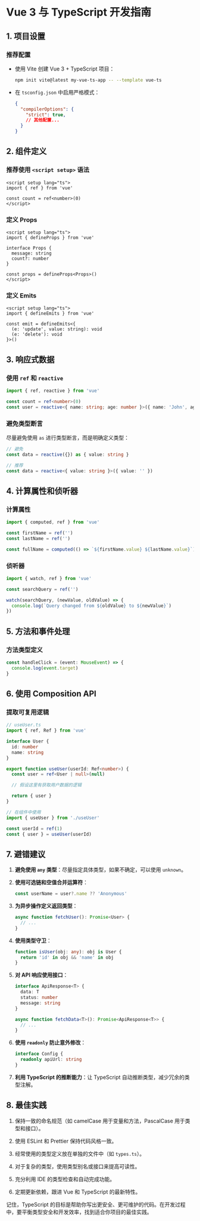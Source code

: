 # Vue 3 与 TypeScript 开发指南

## 1. 项目设置

### 推荐配置
- 使用 Vite 创建 Vue 3 + TypeScript 项目：
  ```bash
  npm init vite@latest my-vue-ts-app -- --template vue-ts
  ```
- 在 `tsconfig.json` 中启用严格模式：
  ```json
  {
    "compilerOptions": {
      "strict": true,
      // 其他配置...
    }
  }
  ```

## 2. 组件定义

### 推荐使用 `<script setup>` 语法
```vue
<script setup lang="ts">
import { ref } from 'vue'

const count = ref<number>(0)
</script>
```

### 定义 Props
```vue
<script setup lang="ts">
import { defineProps } from 'vue'

interface Props {
  message: string
  count?: number
}

const props = defineProps<Props>()
</script>
```

### 定义 Emits
```vue
<script setup lang="ts">
import { defineEmits } from 'vue'

const emit = defineEmits<{
  (e: 'update', value: string): void
  (e: 'delete'): void
}>()
```

## 3. 响应式数据

### 使用 `ref` 和 `reactive`
```typescript
import { ref, reactive } from 'vue'

const count = ref<number>(0)
const user = reactive<{ name: string; age: number }>({ name: 'John', age: 30 })
```

### 避免类型断言
尽量避免使用 `as` 进行类型断言，而是明确定义类型：
```typescript
// 避免
const data = reactive({}) as { value: string }

// 推荐
const data = reactive<{ value: string }>({ value: '' })
```

## 4. 计算属性和侦听器

### 计算属性
```typescript
import { computed, ref } from 'vue'

const firstName = ref('')
const lastName = ref('')

const fullName = computed(() => `${firstName.value} ${lastName.value}`)
```

### 侦听器
```typescript
import { watch, ref } from 'vue'

const searchQuery = ref('')

watch(searchQuery, (newValue, oldValue) => {
  console.log(`Query changed from ${oldValue} to ${newValue}`)
})
```

## 5. 方法和事件处理

### 方法类型定义
```typescript
const handleClick = (event: MouseEvent) => {
  console.log(event.target)
}
```

## 6. 使用 Composition API

### 提取可复用逻辑
```typescript
// useUser.ts
import { ref, Ref } from 'vue'

interface User {
  id: number
  name: string
}

export function useUser(userId: Ref<number>) {
  const user = ref<User | null>(null)

  // 假设这里有获取用户数据的逻辑

  return { user }
}

// 在组件中使用
import { useUser } from './useUser'

const userId = ref(1)
const { user } = useUser(userId)
```

## 7. 避错建议

1. **避免使用 `any` 类型**：尽量指定具体类型，如果不确定，可以使用 `unknown`。

2. **使用可选链和空值合并运算符**：
   ```typescript
   const userName = user?.name ?? 'Anonymous'
   ```

3. **为异步操作定义返回类型**：
   ```typescript
   async function fetchUser(): Promise<User> {
     // ...
   }
   ```

4. **使用类型守卫**：
   ```typescript
   function isUser(obj: any): obj is User {
     return 'id' in obj && 'name' in obj
   }
   ```

5. **对 API 响应使用接口**：
   ```typescript
   interface ApiResponse<T> {
     data: T
     status: number
     message: string
   }

   async function fetchData<T>(): Promise<ApiResponse<T>> {
     // ...
   }
   ```

6. **使用 `readonly` 防止意外修改**：
   ```typescript
   interface Config {
     readonly apiUrl: string
   }
   ```

7. **利用 TypeScript 的推断能力**：让 TypeScript 自动推断类型，减少冗余的类型注解。

## 8. 最佳实践

1. 保持一致的命名规范（如 camelCase 用于变量和方法，PascalCase 用于类型和接口）。

2. 使用 ESLint 和 Prettier 保持代码风格一致。

3. 经常使用的类型定义放在单独的文件中（如 `types.ts`）。

4. 对于复杂的类型，使用类型别名或接口来提高可读性。

5. 充分利用 IDE 的类型检查和自动完成功能。

6. 定期更新依赖，跟进 Vue 和 TypeScript 的最新特性。

记住，TypeScript 的目标是帮助你写出更安全、更可维护的代码。在开发过程中，要平衡类型安全和开发效率，找到适合你项目的最佳实践。
